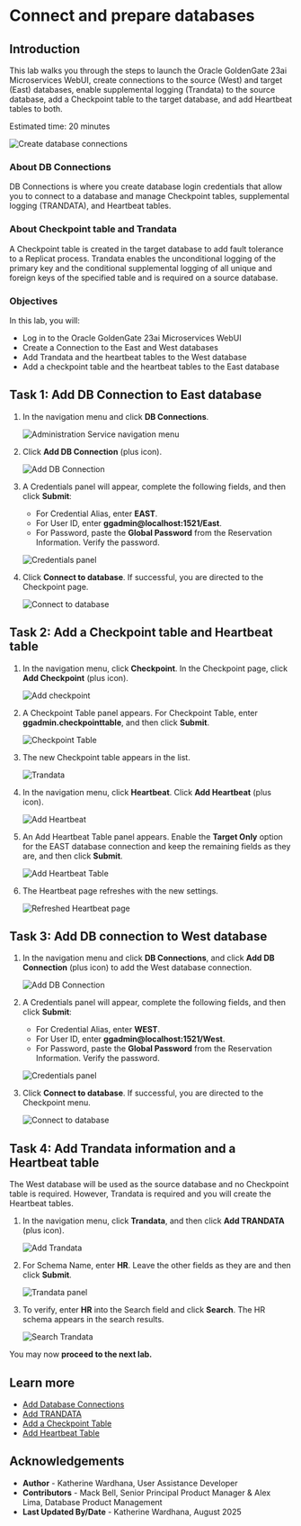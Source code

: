 # Connect and prepare databases
## Introduction

This lab walks you through the steps to launch the Oracle GoldenGate 23ai Microservices WebUI, create connections to the source (West) and target (East) databases, enable supplemental logging (Trandata) to the source database, add a Checkpoint table to the target database, and add Heartbeat tables to both.

Estimated time: 20 minutes

   ![Create database connections](./images/create-db.png " ")

### About DB Connections

DB Connections is where you create database login credentials that allow you to connect to a database and manage Checkpoint tables, supplemental logging (TRANDATA), and Heartbeat tables.

### About Checkpoint table and Trandata

A Checkpoint table is created in the target database to add fault tolerance to a Replicat process. Trandata enables the unconditional logging of the primary key and the conditional supplemental logging of all unique and foreign keys of the specified table and is required on a source database.

### Objectives

In this lab, you will:
* Log in to the Oracle GoldenGate 23ai Microservices WebUI
* Create a Connection to the East and West databases
* Add Trandata and the heartbeat tables to the West database
* Add a checkpoint table and the heartbeat tables to the East database

## Task 1: Add DB Connection to East database

1. In the navigation menu and click **DB Connections**.

    ![Administration Service navigation menu](./images/01-01-add-db-connec.png " ")

2. Click **Add DB Connection** (plus icon).

    ![Add DB Connection](./images/01-02-add-db-connec.png " ")

3. A Credentials panel will appear, complete the following fields, and then click **Submit**:
    * For Credential Alias, enter **EAST**.
    * For User ID, enter **ggadmin@localhost:1521/East**. 
    * For Password, paste the **Global Password** from the Reservation Information. Verify the password. 

    ![Credentials panel](./images/01-03-credentials.png " ")

4. Click **Connect to database**. If successful, you are directed to the Checkpoint page. 

    ![Connect to database](./images/01-04-connect-to-db.png " ")

## Task 2: Add a Checkpoint table and Heartbeat table

1. In the navigation menu, click **Checkpoint**. In the Checkpoint page, click **Add Checkpoint** (plus icon).

    ![Add checkpoint](./images/02-01-add-checkpoint.png " ")

2. A Checkpoint Table panel appears. For Checkpoint Table, enter **ggadmin.checkpointtable**, and then click **Submit**.

    ![Checkpoint Table](./images/02-02-checkpoint-table.png " ")

3. The new Checkpoint table appears in the list.

    ![Trandata](./images/02-03-trandata.png " ")

4. In the navigation menu, click **Heartbeat**. Click **Add Heartbeat** (plus icon).

    ![Add Heartbeat](./images/02-04-add-heartbeat.png " ")

5. An Add Heartbeat Table panel appears. Enable the **Target Only** option for the EAST database connection and keep the remaining fields as they are, and then click **Submit**.

    ![Add Heartbeat Table](./images/02-05-add-heartbeat-table.png " ")

6. The Heartbeat page refreshes with the new settings.

    ![Refreshed Heartbeat page](./images/02-06-new-heartbeat.png " ")

## Task 3: Add DB connection to West database

1. In the navigation menu and click **DB Connections**, and click **Add DB Connection** (plus icon) to add the West database connection.

    ![Add DB Connection](./images/03-01-add-db-connec.png " ")

2. A Credentials panel will appear, complete the following fields, and then click **Submit**:
    * For Credential Alias, enter **WEST**.
    * For User ID, enter **ggadmin@localhost:1521/West**. 
    * For Password, paste the **Global Password** from the Reservation Information. Verify the password.

    ![Credentials panel](./images/03-02-credentials-west.png " ")

3. Click **Connect to database**. If successful, you are directed to the Checkpoint menu.

    ![Connect to database](./images/03-03-connect-db-west.png " ")

## Task 4: Add Trandata information and a Heartbeat table

The West database will be used as the source database and no Checkpoint table is required. However, Trandata is required and you will create the Heartbeat tables.

1. In the navigation menu, click **Trandata**, and then click **Add TRANDATA** (plus icon).

    ![Add Trandata](./images/04-01-add-trandata.png " ")

2. For Schema Name, enter **HR**.  Leave the other fields as they are and then click **Submit**.

    ![Trandata panel](./images/04-02-trandata.png " ")

3. To verify, enter **HR** into the Search field and click **Search**. The HR schema appears in the search results.

    ![Search Trandata](./images/04-03-search-trandata.png " ")

You may now **proceed to the next lab.**

## Learn more

* [Add Database Connections](https://docs.oracle.com/en/middleware/goldengate/core/23/coredoc/extract-add-and-alter-database-connections.html#GUID-45112AEE-19[…]3AE-18571BFA831B)
* [Add TRANDATA](https://docs.oracle.com/en/middleware/goldengate/core/23/coredoc/configure-ogg-adding-extract-and-replicat.html#GUID-5848749D-282E-4DA9-9D65-00C34ED5F3BF)
* [Add a Checkpoint Table](https://docs.oracle.com/en/middleware/goldengate/core/23/coredoc/configure-ogg-adding-extract-and-replicat.html#GUID-5640BC36-4AC0-4570-A7DA-DC7BBFBDC1EB)
* [Add Heartbeat Table](https://docs.oracle.com/en/middleware/goldengate/core/23/coredoc/configure-ogg-adding-extract-and-replicat.html#GUID-45112AEE-1909-42F4-A3AE-18571BFA831B)

## Acknowledgements
* **Author** - Katherine Wardhana, User Assistance Developer
* **Contributors** -  Mack Bell, Senior Principal Product Manager & Alex Lima, Database Product Management
* **Last Updated By/Date** - Katherine Wardhana, August 2025
